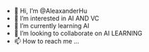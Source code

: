 - 👋 Hi, I’m @AleaxanderHu
- 👀 I’m interested in AI AND VC 
- 🌱 I’m currently learning AI
- 💞️ I’m looking to collaborate on AI LEARNING
- 📫 How to reach me ...

<!---
AleaxanderHu/AleaxanderHu is a ✨ special ✨ repository because its `README.md` (this file) appears on your GitHub profile.
You can click the Preview link to take a look at your changes.
--->
